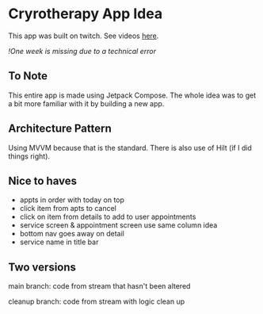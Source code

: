# Cryrotherapy App Idea
This app was built on twitch. See videos [here](#).

*!One week is missing due to a technical error*

## To Note
This entire app is made using Jetpack Compose. The whole idea was to get a bit more familiar with it by building a new app.

## Architecture Pattern
Using MVVM because that is the standard. There is also use of Hilt (if I did things right).

## Nice to haves
- appts in order with today on top
- click item from apts to cancel
- click on item from details to add to user appointments
- service screen & appointment screen use same column idea
- bottom nav goes away on detail
- service name in title bar

## Two versions
main branch: code from stream that hasn't been altered

cleanup branch: code from stream with logic clean up
